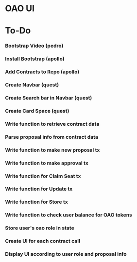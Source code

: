 # OAO UI

# To-Do

### Bootstrap Video (pedro)

### Install Bootstrap (apollo)

### Add Contracts to Repo (apollo)

### Create Navbar (quest)

### Create Search bar in Navbar (quest)

### Create Card Space (quest)

### Write function to retrieve contract data

### Parse proposal info from contract data

### Write function to make new proposal tx

### Write function to make approval tx

### Write function for Claim Seat tx

### Write function for Update tx

### Write function for Store tx

### Write function to check user balance for OAO tokens

### Store user's oao role in state

### Create UI for each contract call

### Display UI according to user role and proposal info
